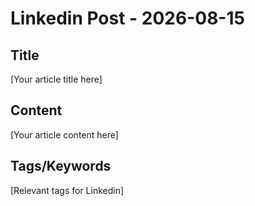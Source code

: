 # Linkedin Post - 2026-08-15

## Title
[Your article title here]

## Content
[Your article content here]

## Tags/Keywords
[Relevant tags for Linkedin]
